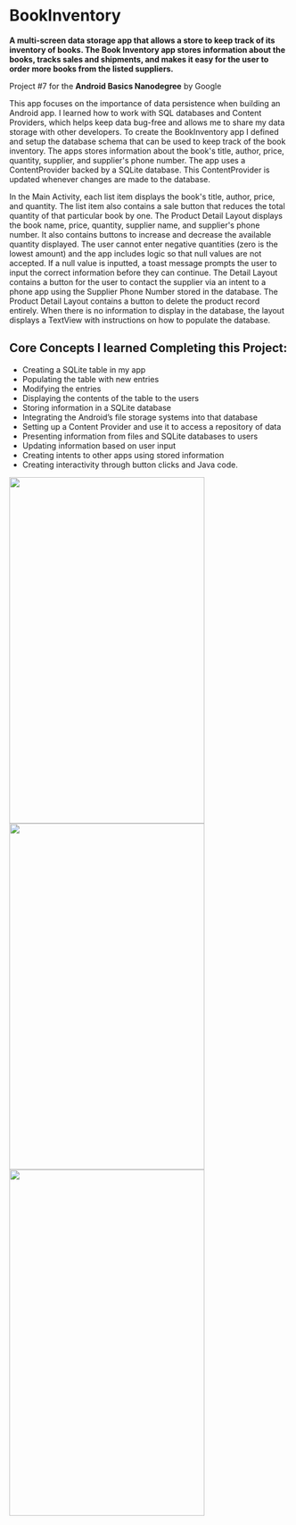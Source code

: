 # BookInventory

<b> A multi-screen data storage app that allows a store to keep track of its inventory of books. The Book Inventory app stores information 
about the books, tracks sales and shipments, and makes it easy for the user to order more books from the listed suppliers. </b> 

<p> Project #7 for the <b>Android Basics Nanodegree</b> by Google </p>

<p> This app focuses on the importance of data persistence when building an Android app. I learned how to work with SQL databases and 
Content Providers, which helps keep data bug-free and allows me to share my data storage with other developers. To create the 
BookInventory app I defined and setup the database schema that can be used to keep track of the book inventory. The apps stores 
information about the book's title, author, price, quantity, supplier, and supplier's phone number. The app uses a ContentProvider
backed by a SQLite database. This ContentProvider is updated whenever changes are made to the database. </p>

<p> In the Main Activity, each list item displays the book's title, author, price, and quantity. The list item also contains 
a sale button that reduces the total quantity of that particular book by one. The Product Detail Layout displays the book name,
price, quantity, supplier name, and supplier's phone number. It also contains buttons to increase and decrease the available quantity
displayed. The user cannot enter negative quantities (zero is the lowest amount) and the app includes logic so that null values are not
accepted. If a null value is inputted, a toast message prompts the user to input the correct information before they can continue.
The Detail Layout contains a button for the user to contact the supplier via an intent to a phone app using the Supplier Phone Number
stored in the database. The Product Detail Layout contains a button to delete the product record entirely. When there is no information
to display in the database, the layout displays a TextView with instructions on how to populate the database. </p>

Core Concepts I learned Completing this Project:
----------------------------------------------
-	Creating a SQLite table in my app
-	Populating the table with new entries
-	Modifying the entries
-	Displaying the contents of the table to the users
-	Storing information in a SQLite database
-	Integrating the Android’s file storage systems into that database
-	Setting up a Content Provider and use it to access a repository of data
-	Presenting information from files and SQLite databases to users
-	Updating information based on user input
-	Creating intents to other apps using stored information 
-	Creating interactivity through button clicks and Java code.

<img src="GoodNightNews\MainPage.png" width="350" height="620"> <img src="GoodNightNews\SettingsActivity.png" width="350" height="620">
<img src="GoodNightNews\SettingsOptions.png" width="350" height="620"> 
